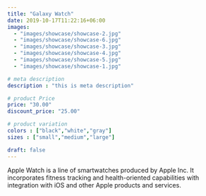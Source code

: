 ```yaml
---
title: "Galaxy Watch"
date: 2019-10-17T11:22:16+06:00
images: 
  - "images/showcase/showcase-2.jpg"
  - "images/showcase/showcase-6.jpg"
  - "images/showcase/showcase-3.jpg"
  - "images/showcase/showcase-4.jpg"
  - "images/showcase/showcase-5.jpg"
  - "images/showcase/showcase-1.jpg"

# meta description
description : "this is meta description"

# product Price
price: "30.00"
discount_price: "25.00"

# product variation
colors : ["black","white","gray"]
sizes : ["small","medium","large"]

draft: false
---
```


Apple Watch is a line of smartwatches produced by Apple Inc. It incorporates fitness tracking and health-oriented capabilities with integration with iOS and other Apple products and services.
